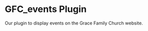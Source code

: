 GFC_events Plugin
==================

Our plugin to display events on the Grace Family Church website.